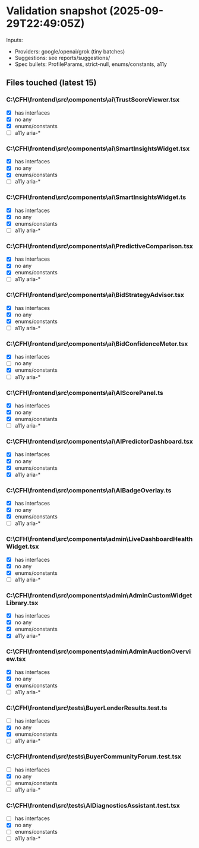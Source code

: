 # Validation snapshot (2025-09-29T22:49:05Z)

Inputs:
- Providers: google/openai/grok (tiny batches)
- Suggestions: see reports/suggestions/
- Spec bullets: ProfileParams, strict-null, enums/constants, a11y

## Files touched (latest 15)

### C:\CFH\frontend\src\components\ai\TrustScoreViewer.tsx
- [x] has interfaces
- [x] no any
- [x] enums/constants
- [ ] a11y aria-*

### C:\CFH\frontend\src\components\ai\SmartInsightsWidget.tsx
- [x] has interfaces
- [x] no any
- [x] enums/constants
- [ ] a11y aria-*

### C:\CFH\frontend\src\components\ai\SmartInsightsWidget.ts
- [x] has interfaces
- [x] no any
- [x] enums/constants
- [ ] a11y aria-*

### C:\CFH\frontend\src\components\ai\PredictiveComparison.tsx
- [x] has interfaces
- [x] no any
- [x] enums/constants
- [ ] a11y aria-*

### C:\CFH\frontend\src\components\ai\BidStrategyAdvisor.tsx
- [x] has interfaces
- [x] no any
- [x] enums/constants
- [ ] a11y aria-*

### C:\CFH\frontend\src\components\ai\BidConfidenceMeter.tsx
- [x] has interfaces
- [ ] no any
- [x] enums/constants
- [ ] a11y aria-*

### C:\CFH\frontend\src\components\ai\AIScorePanel.ts
- [x] has interfaces
- [x] no any
- [x] enums/constants
- [ ] a11y aria-*

### C:\CFH\frontend\src\components\ai\AIPredictorDashboard.tsx
- [x] has interfaces
- [x] no any
- [x] enums/constants
- [x] a11y aria-*

### C:\CFH\frontend\src\components\ai\AIBadgeOverlay.ts
- [x] has interfaces
- [x] no any
- [x] enums/constants
- [ ] a11y aria-*

### C:\CFH\frontend\src\components\admin\LiveDashboardHealthWidget.tsx
- [x] has interfaces
- [x] no any
- [x] enums/constants
- [ ] a11y aria-*

### C:\CFH\frontend\src\components\admin\AdminCustomWidgetLibrary.tsx
- [x] has interfaces
- [x] no any
- [x] enums/constants
- [x] a11y aria-*

### C:\CFH\frontend\src\components\admin\AdminAuctionOverview.tsx
- [x] has interfaces
- [x] no any
- [x] enums/constants
- [ ] a11y aria-*

### C:\CFH\frontend\src\tests\BuyerLenderResults.test.ts
- [ ] has interfaces
- [x] no any
- [x] enums/constants
- [ ] a11y aria-*

### C:\CFH\frontend\src\tests\BuyerCommunityForum.test.tsx
- [ ] has interfaces
- [x] no any
- [ ] enums/constants
- [ ] a11y aria-*

### C:\CFH\frontend\src\tests\AIDiagnosticsAssistant.test.tsx
- [ ] has interfaces
- [x] no any
- [ ] enums/constants
- [ ] a11y aria-*
